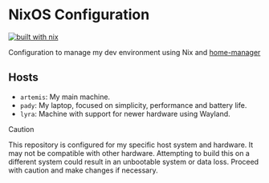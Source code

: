 # NixOS Configuration
[![built with nix](https://builtwithnix.org/badge.svg)](https://builtwithnix.org)

Configuration to manage my dev environment using Nix and [home-manager](https://github.com/nix-community/home-manager)

## Hosts
* `artemis`: My main machine.
* `pady`: My laptop, focused on simplicity, performance and battery life.
* `lyra`: Machine with support for newer hardware using Wayland.

> [!Caution]
> This repository is configured for my specific host system and hardware.
> It may not be compatible with other hardware. Attempting to build this on a
> different system could result in an unbootable system or data loss.
> Proceed with caution and make changes if necessary.
